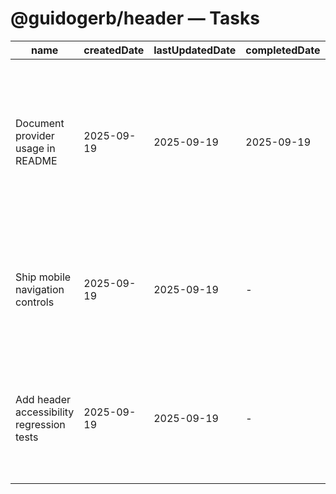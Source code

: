 # @guidogerb/header — Tasks

| name | createdDate | lastUpdatedDate | completedDate | status | description |
| --- | --- | --- | --- | --- | --- |
| Document provider usage in README | 2025-09-19 | 2025-09-19 | 2025-09-19 | complete | Confirmed the README captures current context helpers and navigation slots so new tenants can integrate quickly. |
| Ship mobile navigation controls | 2025-09-19 | 2025-09-19 | - | todo | Build a collapsible menu experience with focus trapping and ARIA attributes for narrow viewports. |
| Add header accessibility regression tests | 2025-09-19 | 2025-09-19 | - | todo | Extend the Vitest suite to assert skip links, current-page states, and keyboard navigation paths. |
